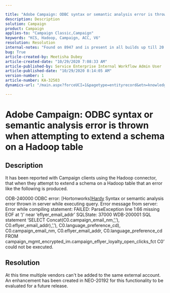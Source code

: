 ```yaml
---

title: "Adobe Campaign: ODBC syntax or semantic analysis error is thrown when attempting to extend a schema on a Hadoop table"  
description: Description  
solution: Campaign  
product: Campaign  
applies-to: "Campaign Classic,Campaign"  
keywords: "KCS, Hadoop, Campaign, ACC, V6"  
resolution: Resolution  
internal-notes: "Found on 8947 and is present in all builds up till 20.2. Internal Support ticket: TK178548"  
bug: True  
article-created-by: Meetisha Dubey  
article-created-date: "10/29/2020 7:08:33 AM"  
article-published-by: Service Enterprise Internal Workflow Admin User  
article-published-date: "10/29/2020 8:14:05 AM"  
version-number: 1  
article-number: KA-32503  
dynamics-url: "/main.aspx?forceUCI=1&pagetype=entityrecord&etn=knowledgearticle&id=9b6e2e7d-b519-eb11-a812-0022480698e2"

---
```


# Adobe Campaign: ODBC syntax or semantic analysis error is thrown when attempting to extend a schema on a Hadoop table

## Description



















It has been reported with Campaign clients using the Hadoop connector, that when they attempt to extend a schema on a Hadoop table that an error like the following is produced.

ODB-240000 ODBC error: [Hortonworks][Hardy](80) Syntax or semantic analysis error thrown in server while executing query.
Error message from server: Error while compiling statement:
FAILED: ParseException line 1:66 missing EOF at ‘)’ near ‘eflyer_email_addr’ SQLState: 37000
WDB-200001 SQL statement ‘SELECT Concat(C0.campaign_email_nm,’,’), C0.eflyer_email_addr),’,’), C0.language_preference_cd), C0.campaign_email_nm, C0.eflyer_email_addr, C0.language_preference_cd FROM campaign_mgmt_encrypted_im.campaign_eflyer_loyalty_open_clicks_fct C0’ could not be executed.
 























## Resolution

At this time multiple vendors can't be added to the same external account.  An enhancement has been created in NEO-20192 for this functionality to be evaluated for a future release.
